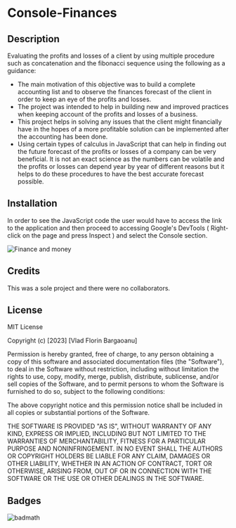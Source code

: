 # Console-Finances

## Description

Evaluating the profits and losses of a client by using multiple procedure such as concatenation and the fibonacci sequence using the following as a guidance:

- The main motivation of this objective was to build a complete accounting list and to observe the finances forecast of the client in order to keep an eye of the profits and losses.
- The project was intended to help in building new and improved practices when keeping account of the profits and losses of a business.
- This project helps in solving any issues that the client might financially have in the hopes of a more profitable solution can be implemented after the accounting has been done.
- Using certain types of calculus in JavaScript that can help in finding out the future forecast of the profits or losses of a company can be very beneficial. It is not an exact science as the numbers can be volatile and the profits or losses can depend year by year of different reasons but it helps to do these procedures to have the best accurate forecast possible.



## Installation

In order to see the JavaScript code the user would have to access the link to the application and then proceed to accessing Google's DevTools ( Right-click on the page and press Inspect ) and select the Console section.


    
  
     
   ![Finance and money](https://user-images.githubusercontent.com/117217710/210450357-229340bc-9c68-4f0f-bc78-3ff8dc149cc8.jpg)


## Credits

This was a sole project and there were no collaborators. 

## License

MIT License

Copyright (c) [2023] [Vlad Florin Bargaoanu]

Permission is hereby granted, free of charge, to any person obtaining a copy
of this software and associated documentation files (the "Software"), to deal
in the Software without restriction, including without limitation the rights
to use, copy, modify, merge, publish, distribute, sublicense, and/or sell
copies of the Software, and to permit persons to whom the Software is
furnished to do so, subject to the following conditions:

The above copyright notice and this permission notice shall be included in all
copies or substantial portions of the Software.

THE SOFTWARE IS PROVIDED "AS IS", WITHOUT WARRANTY OF ANY KIND, EXPRESS OR
IMPLIED, INCLUDING BUT NOT LIMITED TO THE WARRANTIES OF MERCHANTABILITY,
FITNESS FOR A PARTICULAR PURPOSE AND NONINFRINGEMENT. IN NO EVENT SHALL THE
AUTHORS OR COPYRIGHT HOLDERS BE LIABLE FOR ANY CLAIM, DAMAGES OR OTHER
LIABILITY, WHETHER IN AN ACTION OF CONTRACT, TORT OR OTHERWISE, ARISING FROM,
OUT OF OR IN CONNECTION WITH THE SOFTWARE OR THE USE OR OTHER DEALINGS IN THE
SOFTWARE.


## Badges

![badmath](https://img.shields.io/github/languages/top/lernantino/badmath)


